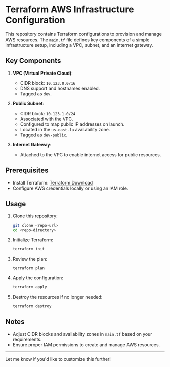 # Terraform AWS Infrastructure Configuration

This repository contains Terraform configurations to provision and manage AWS resources. The `main.tf` file defines key components of a simple infrastructure setup, including a VPC, subnet, and an internet gateway.

## Key Components

1. **VPC (Virtual Private Cloud)**:
   - CIDR block: `10.123.0.0/16`
   - DNS support and hostnames enabled.
   - Tagged as `dev`.

2. **Public Subnet**:
   - CIDR block: `10.123.1.0/24`
   - Associated with the VPC.
   - Configured to map public IP addresses on launch.
   - Located in the `us-east-1a` availability zone.
   - Tagged as `dev-public`.

3. **Internet Gateway**:
   - Attached to the VPC to enable internet access for public resources.

## Prerequisites

- Install Terraform: [Terraform Download](https://www.terraform.io/downloads)
- Configure AWS credentials locally or using an IAM role.

## Usage

1. Clone this repository:
   ```bash
   git clone <repo-url>
   cd <repo-directory>
   ```

2. Initialize Terraform:
   ```bash
   terraform init
   ```

3. Review the plan:
   ```bash
   terraform plan
   ```

4. Apply the configuration:
   ```bash
   terraform apply
   ```

5. Destroy the resources if no longer needed:
   ```bash
   terraform destroy
   ```

## Notes

- Adjust CIDR blocks and availability zones in `main.tf` based on your requirements.
- Ensure proper IAM permissions to create and manage AWS resources.

---

Let me know if you'd like to customize this further!
